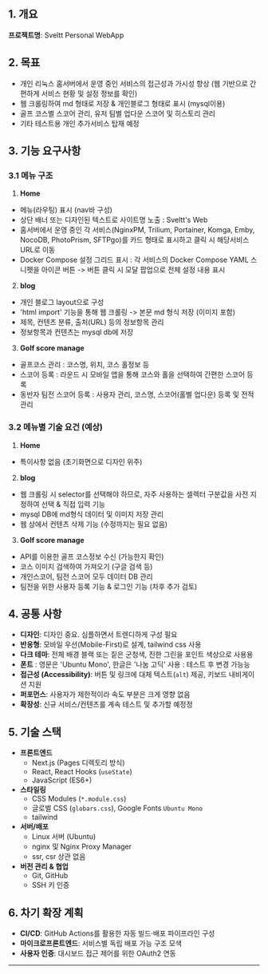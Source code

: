 ## 1. 개요

**프로젝트명**: Sveltt Personal WebApp


## 2. 목표

- 개인 리눅스 홈서버에서 운영 중인 서비스의 접근성과 가시성 향상 (웹 기반으로 간편하게 서비스 현황 및 설정 정보를 확인)
- 웹 크롤링하여 md 형태로 저장 & 개인블로그 형태로 표시 (mysql이용)
- 골프 코스별 스코어 관리, 유저 팀별 업다운 스코어 및 히스토리 관리
- 기타 테스트용 개인 추가서비스 탑재 예정

## 3. 기능 요구사항

### 3.1 메뉴 구조

  1. **Home**
   - 메뉴(라우팅) 표시 (nav바 구성)
   - 상단 배너 또는 디자인된 텍스트로 사이트명 노출 : Sveltt's Web
   - 홈서버에서 운영 중인 각 서비스(NginxPM, Trilium, Portainer, Komga, Emby, NocoDB, PhotoPrism, SFTPgo)를 카드 형태로 표시하고 클릭 시 해당서비스 URL로 이동
   - Docker Compose 설정 그리드 표시 : 각 서비스의 Docker Compose YAML 스니펫을 아이콘 버튼 -> 버튼 클릭 시 모달 팝업으로 전체 설정 내용 표시
  2. **blog**
   - 개인 블로그 layout으로 구성
   - 'html import' 기능을 통해 웹 크롤링 -> 본문 md 형식 저장 (이미지 포함)
   - 제목, 컨텐츠 분류, 출처(URL) 등의 정보항목 관리
   - 정보항목과 컨텐츠는 mysql db에 저장
  3. **Golf score manage**
   - 골프코스 관리 : 코스명, 위치, 코스 홀정보 등
   - 스코어 등록 : 라운드 시 모바일 앱을 통해 코스와 홀을 선택하여 간편한 스코어 등록 
   - 동반자 팀전 스코어 등록 : 사용자 관리, 코스명, 스코어(홀별 업다운) 등록 및 전적 관리
 

### 3.2 메뉴별 기술 요건 (예상)

  1. **Home**
   - 특이사항 없음 (초기화면으로 디자인 위주)
  2. **blog**
   - 웹 크롤링 시 selector를 선택해야 하므로, 자주 사용하는 셀렉터 구분값을 사전 지정하여 선택 & 직접 입력 기능
   - mysql DB에 md형식 데이터 및 이미지 저장 관리
   - 웹 상에서 컨텐츠 삭제 기능 (수정까지는 필요 없음)
  3. **Golf score manage**
   - API를 이용한 골프 코스정보 수신 (가능한지 확인)
   - 코스 이미지 검색하여 가져오기 (구글 검색 등)
   - 개인스코어, 팀전 스코어 모두 데이터 DB 관리
   - 팀전을 위한 사용자 등록 기능 & 로그인 기능 (차후 추가 검토)

## 4. 공통 사항 
- **디자인**: 디자인 중요. 심플하면서 트렌디하게 구성 필요
- **반응형**: 모바일 우선(Mobile-First)로 설계, tailwind css 사용
- **다크 테마**: 전체 배경 블랙 또는 짙은 군청색, 진한 그린을 포인트 색상으로 사용용
- **폰트** : 영문은 'Ubuntu Mono', 한글은 '나눔 고딕' 사용 : 테스트 후 변경 가능능
- **접근성 (Accessibility)**: 버튼 및 링크에 대체 텍스트(`alt`) 제공, 키보드 내비게이션 지원
- **퍼포먼스**: 사용자가 제한적이라 속도 부분은 크게 영향 없음
- **확장성**: 신규 서비스/컨텐츠를 계속 테스트 및 추가할 예정정

## 5. 기술 스택

- **프론트엔드**  
  - Next.js (Pages 디렉토리 방식)  
  - React, React Hooks (`useState`)  
  - JavaScript (ES6+)
- **스타일링**  
  - CSS Modules (`*.module.css`)  
  - 글로벌 CSS (`globars.css`), Google Fonts `Ubuntu Mono`  
  - tailwind 
- **서버/배포**  
  - Linux 서버 (Ubuntu)  
  - nginx 및 Nginx Proxy Manager
  - ssr, csr 상관 없음
- **버전 관리 & 협업**  
  - Git, GitHub  
  - SSH 키 인증

## 6. 차기 확장 계획

- **CI/CD**: GitHub Actions를 활용한 자동 빌드‧배포 파이프라인 구성
- **마이크로프론트엔드**: 서비스별 독립 배포 가능 구조 모색
- **사용자 인증**: 대시보드 접근 제어를 위한 OAuth2 연동

---
